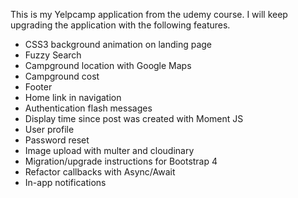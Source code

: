 This is my Yelpcamp application from the udemy course. I will keep upgrading the application with the following features.


<ul>
<li>CSS3 background animation on landing page </li>

<li>Fuzzy Search </li>

<li>Campground location with Google Maps</li>

<li>Campground cost </li>

<li>Footer </li>

<li>Home link in navigation </li>

<li>Authentication flash messages </li>

<li>Display time since post was created with Moment JS </li>

<li>User profile </li>

<li>Password reset </li>

<li>Image upload with multer and cloudinary </li>

<li>Migration/upgrade instructions for Bootstrap 4</li>

<li>Refactor callbacks with Async/Await</li>

<li>In-app notifications</li>
</ul>
